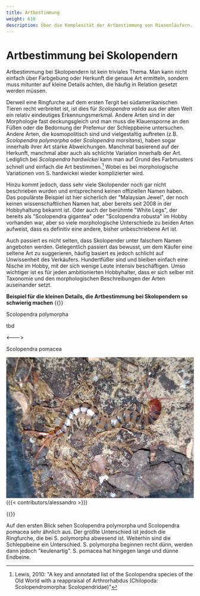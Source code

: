 ```yaml
---
title: Artbestimmung
weight: 610
description: Über die Komplexität der Artbestimmung von Riesenläufern.
---
```


# Artbestimmung bei Skolopendern

Artbestimmung bei Skolopendern ist kein triviales Thema. Man kann nicht einfach über Farbgebung oder Herkunft die genaue Art ermitteln, sondern muss mitunter auf kleine Details achten, die häufig in Relation gesetzt werden müssen.  

Derweil eine Ringfurche auf dem ersten Tergit bei südamerikanischen Tieren recht verbreitet ist, ist dies für _Scolopendra valida_ aus der alten Welt ein relativ eindeutiges Erkennungsmerkmal. Andere Arten sind in der Morphologie fast deckungsgleich und man muss die Klauensporne an den Füßen oder die Bedornung der Prefemur der Schleppbeine untersuchen. Andere Arten, die kosmopolitisch sind und vielgestaltig auftreten (z.B. _Scolopendra polymorpha_ oder _Scolopendra morsitans_), haben sogar innerhalb ihrer Art starke Abweichungen. Manchmal basierend auf der Herkunft, manchmal aber auch als schlichte Variation innerhalb der Art. Lediglich bei _Scolopendra hardwickei_ kann man auf Grund des Farbmusters schnell und einfach die Art bestimmen.[^5] Wobei es bei morphologische Variationen von S. hardwickei wieder komplizierter wird.

Hinzu kommt jedoch, dass sehr viele Skolopender noch gar nicht beschrieben wurden und entsprechend keinen offiziellen Namen haben. Das populärste Beispiel ist hier sicherlich der "Malaysian Jewel", der noch keinen wissenschaftlichen Namen hat, aber bereits seit 2008 in der Hobbyhaltung bekannt ist. Oder auch der berühmte "White Legs", der bereits als "Scolopendra gigantea" oder "Scolopendra robusta" im Hobby vorhanden war, aber so viele morphologische Unterschiede zu beiden Arten aufweist, dass es definitiv eine andere, bisher unbeschriebene Art ist.

Auch passiert es nicht selten, dass Skolopender unter falschem Namen angeboten werden. Gelegentlich passiert das bewusst, um dem Käufer eine seltene Art zu suggerieren, häufig basiert es jedoch schlicht auf Unwissenheit des Verkäufers. Hundertfüßer sind und bleiben einfach eine Nische im Hobby, mit der sich wenige Leute intensiv beschäftigen. Umso wichtiger ist es für jeden ambitionierten Hobbyhalter, dass er sich selber mit Taxonomie und den morphologischen Beschreibungen der Arten auseinander setzt.

**Beispiel für die kleinen Details, die Artbestimmung bei Skolopendern so schwierig machen**
{{<columns>}}

Scolopendra polymorpha

tbd

<--->

Scolopendra pomacea

![Scolopendra polymorpha](./images/scolopendra_pomacea.jpg)
({{< contributors/alessandro >}})

{{</columns>}}

Auf den ersten Blick sehen Scolopendra polymorpha und Scolopendra pomacea sehr ähnlich aus. Der größte Unterschied ist jedoch die Ringfurche, die bei S. polymorpha abwesend ist. Weiterhin sind die Schleppbeine ein Unterschied. S. polymorpha beginnen recht dünn, werden dann jedoch "keulenartig". S. pomacea hat hingegen lange und dünne Endbeine.


[^5]: Lewis, 2010: "A key and annotated list of the Scolopendra species of the Old World with a reappraisal of Arthrorhabdus (Chilopoda: Scolopendromorpha: Scolopendridae)"
